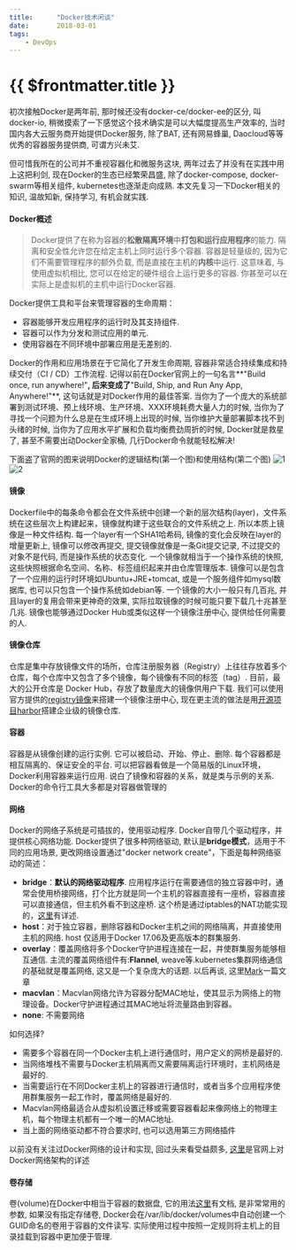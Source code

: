```yaml
---
title:      "Docker技术闲谈"
date:       2018-03-01
tags:
    - DevOps
---
```


# {{ $frontmatter.title }}

初次接触Docker是两年前, 那时候还没有docker-ce/docker-ee的区分, 叫docker-io, 稍微摸索了一下感觉这个技术确实是可以大幅度提高生产效率的, 当时国内各大云服务商开始提供Docker服务, 除了BAT, 还有网易蜂巢, Daocloud等等优秀的容器服务提供商, 可谓方兴未艾.    

但可惜我所在的公司并不重视容器化和微服务这块, 两年过去了并没有在实践中用上这把利剑, 现在Docker的生态已经繁荣昌盛, 除了docker-compose, docker-swarm等相关组件, kubernetes也逐渐走向成熟. 本文先复习一下Docker相关的知识, 温故知新, 保持学习, 有机会就实践.

#### Docker概述

>Docker提供了在称为容器的**松散隔离环境**中**打包和运行应用程序**的能力. 隔离和安全性允许您在给定主机上同时运行多个容器. 容器是轻量级的, 因为它们不需要管理程序的额外负载, 而是直接在主机的**内核**中运行. 这意味着, 与使用虚拟机相比, 您可以在给定的硬件组合上运行更多的容器. 你甚至可以在实际上是虚拟机的主机中运行Docker容器.   

Docker提供工具和平台来管理容器的生命周期：
- 容器能够开发应用程序的运行时及其支持组件. 
- 容器可以作为分发和测试应用的单元. 
- 使用容器在不同环境中部署应用是无差别的. 

Docker的作用和应用场景在于它简化了开发生命周期, 容器非常适合持续集成和持续交付（CI / CD）工作流程. 记得以前在Docker官网上的一句名言**"Build once, run anywhere!"**, 后来变成了**"Build, Ship, and Run Any App, Anywhere!"**, 这句话就是对Docker作用的最佳答案. 当你为了一个庞大的系统部署到测试环境、预上线环境、生产环境、XXX环境耗费大量人力的时候, 当你为了寻找一个问题为什么总是在生成环境上出现的时候, 当你维护大量部署脚本找不到头绪的时候, 当你为了应用水平扩展和负载均衡费劲周折的时候, Docker就是救星了, 甚至不需要出动Docker全家桶, 几行Docker命令就能轻松解决!   

下面盗了官网的图来说明Docker的逻辑结构(第一个图)和使用结构(第二个图)
![1](//filecdn.code2life.top/docker-structure1.png)
![2](//filecdn.code2life.top/docker-structure2.svg)

#### 镜像
Dockerfile中的每条命令都会在文件系统中创建一个新的层次结构(layer)，文件系统在这些层次上构建起来，镜像就构建于这些联合的文件系统之上. 所以本质上镜像是一种文件结构. 每一个layer有一个SHA1哈希码, 镜像的变化会反映在layer的增量更新上, 镜像可以修改再提交, 提交镜像就像是一条Git提交记录, 不过提交的对象不是代码, 而是操作系统的状态变化. 一个镜像就相当于一个操作系统的快照, 这些快照根据命名空间、名称、标签组织起来并由仓库管理版本. 镜像可以是包含了一个应用的运行时环境如Ubuntu+JRE+tomcat, 或是一个服务组件如mysql数据库, 也可以只包含一个操作系统如debian等. 一个镜像的大小一般只有几百兆, 并且layer的复用会带来更神奇的效果, 实际拉取镜像的时候可能只要下载几十兆甚至几兆. 镜像也能够通过Docker Hub或类似这样一个镜像注册中心, 提供给任何需要的人. 

#### 镜像仓库
仓库是集中存放镜像文件的场所，仓库注册服务器（Registry）上往往存放着多个仓库，每个仓库中又包含了多个镜像，每个镜像有不同的标签（tag）. 目前，最大的公开仓库是 Docker Hub，存放了数量庞大的镜像供用户下载. 我们可以使用官方提供的[registry镜像](https://hub.docker.com/_/registry/)来搭建一个镜像注册中心, 现在更主流的做法是用[开源项目harbor](https://github.com/vmware/harbor)搭建企业级的镜像仓库.

#### 容器
容器是从镜像创建的运行实例. 它可以被启动、开始、停止、删除. 每个容器都是相互隔离的、保证安全的平台. 可以把容器看做是一个简易版的Linux环境，Docker利用容器来运行应用. 说白了镜像和容器的关系，就是类与示例的关系. Docker的命令行工具大多都是对容器做管理的

#### 网络
Docker的网络子系统是可插拔的，使用驱动程序. Docker自带几个驱动程序，并提供核心网络功能. Docker提供了很多种网络驱动, 默认是**bridge模式**，适用于不同的应用场景, 更改网络设置通过"docker network create"，下面是每种网络驱动的简述：
- **bridge**：**默认的网络驱动程序**. 应用程序运行在需要通信的独立容器中时，通常会使用桥接网络，打个比方就是同一个主机的容器直接有一座桥，容器直接可以直接通信，但主机外看不到这座桥. 这个桥是通过iptables的NAT功能实现的，[这里](//dockone.io/article/458)有详述.
- **host**：对于独立容器，删除容器和Docker主机之间的网络隔离，并直接使用主机的网络. host 仅适用于Docker 17.06及更高版本的群集服务.
- **overlay**：覆盖网络将多个Docker守护进程连接在一起，并使群集服务能够相互通信. 主流的覆盖网络组件有:**Flannel**, weave等.kubernetes集群网络通信的基础就是覆盖网络, 这又是一个复杂庞大的话题. 以后再谈, 这里[Mark](https://www.cnblogs.com/kevingrace/p/6859114.html)一篇文章
- **macvlan**：Macvlan网络允许为容器分配MAC地址，使其显示为网络上的物理设备。Docker守护进程通过其MAC地址将流量路由到容器。
- **none**: 不需要网络

如何选择?
- 需要多个容器在同一个Docker主机上进行通信时，用户定义的网桥是最好的.
- 当网络堆栈不需要与Docker主机隔离而又需要隔离运行环境时，主机网络是最好的.
- 当需要运行在不同Docker主机上的容器进行通信时，或者当多个应用程序使用群集服务一起工作时，覆盖网络是最好的. 
- Macvlan网络最适合从虚拟机设置迁移或需要容器看起来像网络上的物理主机，每个物理主机都有一个唯一的MAC地址. 
- 当上面的网络驱动都不符合要求时, 也可以选用第三方网络插件

以前没有关注过Docker网络的设计和实现, 回过头来看受益颇多, [这里](https://success.docker.com/article/docker-reference-architecture-designing-scalable-portable-docker-container-networks)是官网上对Docker网络架构的详述

#### 卷存储
卷(volume)在Docker中相当于容器的数据盘, 它的用法[这里](https://docs.docker.com/storage/volumes/#start-a-container-with-a-volume)有文档, 是非常常用的参数, 如果没有指定存储卷, Docker会在/var/lib/docker/volumes中自动创建一个GUID命名的卷用于容器的文件读写. 实际使用过程中按照一定规则将主机上的目录挂载到容器中更加便于管理.